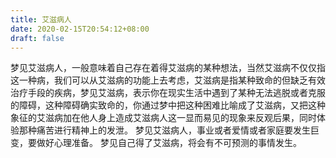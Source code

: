 ```yaml
---
title: 艾滋病人
date: 2020-02-15T20:54:12+08:00
draft: false
---
```


梦见艾滋病人，一般意味着自己存在着得艾滋病的某种想法，当然艾滋病不仅仅指这一种病，我们可以从艾滋病的功能上去考虑，艾滋病是指某种致命的但缺乏有效治疗手段的疾病，梦见艾滋病，表示你在现实生活中遇到了某种无法逃脱或者克服的障碍，这种障碍确实致命的，你通过梦中把这种困难比喻成了艾滋病，又把这种象征的艾滋病加在他人身上造成艾滋病人这一显而易见的现象来反观后果，同时体验那种痛苦进行精神上的发泄。
梦见艾滋病人，事业或者爱情或者家庭要发生巨变，要做好心理准备。
梦见自己得了艾滋病，将会有不可预测的事情发生。
